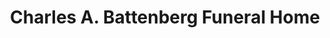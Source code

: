 ---
title: "Charles A. Battenberg Funeral Home"
url: /jermyn/charles-a-battenberg-funeral-home/
shop: funeral directors
---